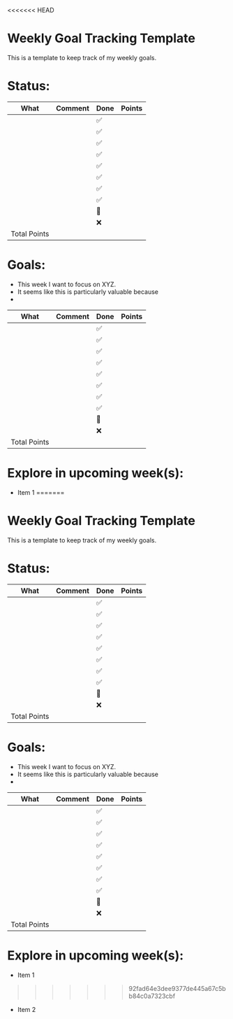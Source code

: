 <<<<<<< HEAD
# Weekly Goal Tracking Template 

This is a template to keep track of my weekly goals.

# Status:

| **What** | **Comment** | **Done**           | **Points** |
|----------|-------------|--------------------|------------|
|          |             | :white_check_mark: |            |
|          |             | :white_check_mark: |            |
|          |             | :white_check_mark: |            |
|          |             | :white_check_mark: |            |
|          |             | :white_check_mark: |            |
|          |             | :white_check_mark: |            |
|          |             | :white_check_mark: |            |
|          |             | :white_check_mark: |            |
|          |             | :construction:     |            |
|          |             | :x:                |            |
| Total Points                                |            |



# Goals:

- This week I want to focus on XYZ. 
- It seems like this is particularly valuable because
- 

| **What** | **Comment** | **Done**           | **Points** |
|----------|-------------|--------------------|------------|
|          |             | :white_check_mark: |            |
|          |             | :white_check_mark: |            |
|          |             | :white_check_mark: |            |
|          |             | :white_check_mark: |            |
|          |             | :white_check_mark: |            |
|          |             | :white_check_mark: |            |
|          |             | :white_check_mark: |            |
|          |             | :white_check_mark: |            |
|          |             | :construction:     |            |
|          |             | :x:                |            |
| Total Points                                |            |


# Explore in upcoming week(s):

- Item 1 
=======
# Weekly Goal Tracking Template 

This is a template to keep track of my weekly goals.

# Status:

| **What** | **Comment** | **Done**           | **Points** |
|----------|-------------|--------------------|------------|
|          |             | :white_check_mark: |            |
|          |             | :white_check_mark: |            |
|          |             | :white_check_mark: |            |
|          |             | :white_check_mark: |            |
|          |             | :white_check_mark: |            |
|          |             | :white_check_mark: |            |
|          |             | :white_check_mark: |            |
|          |             | :white_check_mark: |            |
|          |             | :construction:     |            |
|          |             | :x:                |            |
| Total Points                                |            |



# Goals:

- This week I want to focus on XYZ. 
- It seems like this is particularly valuable because
- 

| **What** | **Comment** | **Done**           | **Points** |
|----------|-------------|--------------------|------------|
|          |             | :white_check_mark: |            |
|          |             | :white_check_mark: |            |
|          |             | :white_check_mark: |            |
|          |             | :white_check_mark: |            |
|          |             | :white_check_mark: |            |
|          |             | :white_check_mark: |            |
|          |             | :white_check_mark: |            |
|          |             | :white_check_mark: |            |
|          |             | :construction:     |            |
|          |             | :x:                |            |
| Total Points                                |            |


# Explore in upcoming week(s):

- Item 1 
>>>>>>> 92fad64e3dee9377de445a67c5bb84c0a7323cbf
- Item 2 